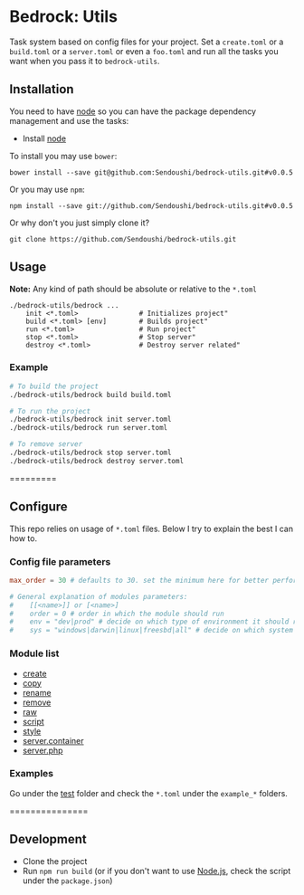 # Bedrock: Utils

Task system based on config files for your project. Set a `create.toml` or a `build.toml` or a `server.toml` or even a `foo.toml` and run all the tasks you want when you pass it to `bedrock-utils`.<br>

## Installation
You need to have [node](http://nodejs.org) so you can have the package dependency management and use the tasks:
- Install [node](http://nodejs.org)

To install you may use ```bower```:
```
bower install --save git@github.com:Sendoushi/bedrock-utils.git#v0.0.5
```

Or you may use ```npm```:
```
npm install --save git://github.com/Sendoushi/bedrock-utils.git#v0.0.5
```

Or why don't you just simply clone it?
```
git clone https://github.com/Sendoushi/bedrock-utils.git
```

## Usage
**Note:** Any kind of path should be absolute or relative to the `*.toml`

```
./bedrock-utils/bedrock ...
    init <*.toml>               # Initializes project"
    build <*.toml> [env]        # Builds project"
    run <*.toml>                # Run project"
    stop <*.toml>               # Stop server"
    destroy <*.toml>            # Destroy server related"
```

### Example

```sh
# To build the project
./bedrock-utils/bedrock build build.toml

# To run the project
./bedrock-utils/bedrock init server.toml
./bedrock-utils/bedrock run server.toml

# To remove server
./bedrock-utils/bedrock stop server.toml
./bedrock-utils/bedrock destroy server.toml
```

=========

## Configure

This repo relies on usage of `*.toml` files. Below I try to explain the best I can how to.

### Config file parameters
```toml
max_order = 30 # defaults to 30. set the minimum here for better performance

# General explanation of modules parameters:
#    [[<name>]] or [<name>]
#    order = 0 # order in which the module should run
#    env = "dev|prod" # decide on which type of environment it should run
#    sys = "windows|darwin|linux|freesbd|all" # decide on which system it should run
```

### Module list
- [create](docs/create.md)
- [copy](docs/file_copy.md)
- [rename](docs/file_rename.md)
- [remove](docs/file_remove.md)
- [raw](docs/raw.md)
- [script](docs/script.md)
- [style](docs/style.md)
- [server.container](docs/server_container.md)
- [server.php](docs/server_php.md)

### Examples
Go under the [test](test) folder and check the `*.toml` under the `example_*` folders.

===============

## Development
- Clone the project
- Run `npm run build` (or if you don't want to use [Node.js](http://nodejs.org/), check the script under the `package.json`)
